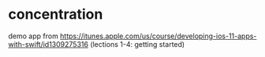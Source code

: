 # concentration
demo app from https://itunes.apple.com/us/course/developing-ios-11-apps-with-swift/id1309275316 (lections 1-4: getting started)
